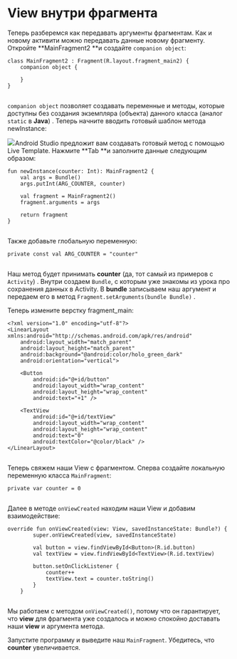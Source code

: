 # View внутри фрагмента

Теперь разберемся как передавать аргументы фрагментам. Как и новому активити можно передавать данные новому фрагменту. Откройте **MainFragment2 **и создайте `companion object`:

```
class MainFragment2 : Fragment(R.layout.fragment_main2) {
    companion object {

    }
}
```

![](data:image/gif;base64,R0lGODlhAQABAPABAP///wAAACH5BAEKAAAALAAAAAABAAEAAAICRAEAOw==)![](data:image/gif;base64,R0lGODlhAQABAPABAP///wAAACH5BAEKAAAALAAAAAABAAEAAAICRAEAOw== "Click and drag to move")

`companion object` позволяет создавать переменные и методы, которые доступны без создания экземпляра (объекта) данного класса (аналог `static` в **Java**) . Теперь начните вводить готовый шаблон метода newInstance:

![](https://ucarecdn.com/c2c9e6a1-d120-46b8-a527-e2ee5b4e31f6/)![](data:image/gif;base64,R0lGODlhAQABAPABAP///wAAACH5BAEKAAAALAAAAAABAAEAAAICRAEAOw== "Click and drag to move")Android Studio предложит вам создавать готовый метод с помощью Live Template. Нажмите **Tab **и заполните данные следующим образом:

```
fun newInstance(counter: Int): MainFragment2 {
    val args = Bundle()
    args.putInt(ARG_COUNTER, counter)

    val fragment = MainFragment2()
    fragment.arguments = args

    return fragment
}
```

![](data:image/gif;base64,R0lGODlhAQABAPABAP///wAAACH5BAEKAAAALAAAAAABAAEAAAICRAEAOw==)![](data:image/gif;base64,R0lGODlhAQABAPABAP///wAAACH5BAEKAAAALAAAAAABAAEAAAICRAEAOw== "Click and drag to move")

Также добавьте глобальную переменную:

```
private const val ARG_COUNTER = "counter"
```

![](data:image/gif;base64,R0lGODlhAQABAPABAP///wAAACH5BAEKAAAALAAAAAABAAEAAAICRAEAOw==)![](data:image/gif;base64,R0lGODlhAQABAPABAP///wAAACH5BAEKAAAALAAAAAABAAEAAAICRAEAOw== "Click and drag to move")

Наш метод будет принимать **counter** (да, тот самый из примеров с `Activity`) . Внутри создаем `Bundle`, с которым уже знакомы из урока про сохранения данных в Activity. В **bundle** записываем наш аргумент и передаем его в метод `Fragment.setArguments(bundle Bundle)` .

Теперь измените верстку fragment\_main:

```
<?xml version="1.0" encoding="utf-8"?>
<LinearLayout xmlns:android="http://schemas.android.com/apk/res/android"
    android:layout_width="match_parent"
    android:layout_height="match_parent"
    android:background="@android:color/holo_green_dark"
    android:orientation="vertical">

    <Button
        android:id="@+id/button"
        android:layout_width="wrap_content"
        android:layout_height="wrap_content"
        android:text="+1" />

    <TextView
        android:id="@+id/textView"
        android:layout_width="wrap_content"
        android:layout_height="wrap_content"
        android:text="0"
        android:textColor="@color/black" />
</LinearLayout>
```

![](data:image/gif;base64,R0lGODlhAQABAPABAP///wAAACH5BAEKAAAALAAAAAABAAEAAAICRAEAOw==)![](data:image/gif;base64,R0lGODlhAQABAPABAP///wAAACH5BAEKAAAALAAAAAABAAEAAAICRAEAOw== "Click and drag to move")

Теперь свяжем наши View с фрагментом. Сперва создайте локальную переменную класса `MainFragment`:

```
private var counter = 0
```

![](data:image/gif;base64,R0lGODlhAQABAPABAP///wAAACH5BAEKAAAALAAAAAABAAEAAAICRAEAOw==)![](data:image/gif;base64,R0lGODlhAQABAPABAP///wAAACH5BAEKAAAALAAAAAABAAEAAAICRAEAOw== "Click and drag to move")

Далее в методе `onViewCreated` находим наши View и добавим взаимодействие:

```
override fun onViewCreated(view: View, savedInstanceState: Bundle?) {
        super.onViewCreated(view, savedInstanceState)

        val button = view.findViewById<Button>(R.id.button)
        val textView = view.findViewById<TextView>(R.id.textView)

        button.setOnClickListener {
            counter++
            textView.text = counter.toString()
        }
    }
```

![](data:image/gif;base64,R0lGODlhAQABAPABAP///wAAACH5BAEKAAAALAAAAAABAAEAAAICRAEAOw==)![](data:image/gif;base64,R0lGODlhAQABAPABAP///wAAACH5BAEKAAAALAAAAAABAAEAAAICRAEAOw== "Click and drag to move")

Мы работаем с методом `onViewCreated()`, потому что он гарантирует, что **view** для фрагмента уже создалось и можно спокойно доставать наши **view** и аргумента метода.

Запустите программу и выведите наш `MainFragment`. Убедитесь, что **counter** увеличивается.
